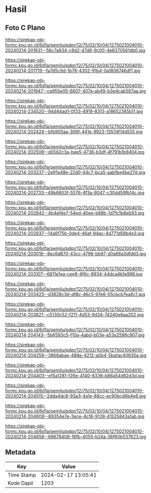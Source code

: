 # Hasil

## Foto C Plano

https://sirekap-obj-formc.kpu.go.id/6d1a/pemilu/pdpr/12/75/02/10/04/1275021004010-20240214-201631--56c7a834-c8d2-47d6-9c00-4e6370561db0.jpg

https://sirekap-obj-formc.kpu.go.id/6d1a/pemilu/pdpr/12/75/02/10/04/1275021004010-20240214-201719--fa7d5c9d-1b78-4302-91b4-0a1806746df1.jpg

https://sirekap-obj-formc.kpu.go.id/6d1a/pemilu/pdpr/12/75/02/10/04/1275021004010-20240214-201947--ce955e05-6607-407a-ab49-b3e4cab587aa.jpg

https://sirekap-obj-formc.kpu.go.id/6d1a/pemilu/pdpr/12/75/02/10/04/1275021004010-20240214-234520--94d44ad1-0f33-4919-8313-a18652365b11.jpg

https://sirekap-obj-formc.kpu.go.id/6d1a/pemilu/pdpr/12/75/02/10/04/1275021004010-20240214-202424--bfb905aa-306f-441e-9923-1357df14d555.jpg

https://sirekap-obj-formc.kpu.go.id/6d1a/pemilu/pdpr/12/75/02/10/04/1275021004010-20240214-202509--d0562c3a-bee5-4736-b3df-4f791b1b9404.jpg

https://sirekap-obj-formc.kpu.go.id/6d1a/pemilu/pdpr/12/75/02/10/04/1275021004010-20240214-203237--2e91e48e-22d0-44c7-bca5-aab1be4be27d.jpg

https://sirekap-obj-formc.kpu.go.id/6d1a/pemilu/pdpr/12/75/02/10/04/1275021004010-20240214-202733--49b6803f-5576-4f3a-9047-c30dd59fb14c.jpg

https://sirekap-obj-formc.kpu.go.id/6d1a/pemilu/pdpr/12/75/02/10/04/1275021004010-20240214-202842--4b4ef4e7-54ed-40ee-b88b-1d7fc1b8eb93.jpg

https://sirekap-obj-formc.kpu.go.id/6d1a/pemilu/pdpr/12/75/02/10/04/1275021004010-20240214-202937--14a6f75b-0de4-46af-94ac-4d771d58b4e3.jpg

https://sirekap-obj-formc.kpu.go.id/6d1a/pemilu/pdpr/12/75/02/10/04/1275021004010-20240214-203018--8ec6d870-43cc-4796-bb97-d0a66a3dfdd3.jpg

https://sirekap-obj-formc.kpu.go.id/6d1a/pemilu/pdpr/12/75/02/10/04/1275021004010-20240214-203107--6811e1ea-cee9-4f6c-8934-44dca4b1e996.jpg

https://sirekap-obj-formc.kpu.go.id/6d1a/pemilu/pdpr/12/75/02/10/04/1275021004010-20240214-203425--d3828c3d-df8c-46c5-97e6-05cbcb7ea6c1.jpg

https://sirekap-obj-formc.kpu.go.id/6d1a/pemilu/pdpr/12/75/02/10/04/1275021004010-20240214-203821--c5130c52-f211-4d53-9d34-74240e6aa202.jpg

https://sirekap-obj-formc.kpu.go.id/6d1a/pemilu/pdpr/12/75/02/10/04/1275021004010-20240214-204143--5b6593c5-f10a-4abd-b03e-a53a2596c907.jpg

https://sirekap-obj-formc.kpu.go.id/6d1a/pemilu/pdpr/12/75/02/10/04/1275021004010-20240214-204259--3866abae-488e-4212-a0b4-5bafac40635a.jpg

https://sirekap-obj-formc.kpu.go.id/6d1a/pemilu/pdpr/12/75/02/10/04/1275021004010-20240214-204403--e15a1281-f26e-4140-8336-b86a54d82d3d.jpg

https://sirekap-obj-formc.kpu.go.id/6d1a/pemilu/pdpr/12/75/02/10/04/1275021004010-20240214-204515--2dda4dc8-93a3-4a1e-88cc-ec90bcd6b4e6.jpg

https://sirekap-obj-formc.kpu.go.id/6d1a/pemilu/pdpr/12/75/02/10/04/1275021004010-20240214-204609--89354e7e-3ece-4c16-9128-41525843a1ab.jpg

https://sirekap-obj-formc.kpu.go.id/6d1a/pemilu/pdpr/12/75/02/10/04/1275021004010-20240214-204658--68678408-16fb-4055-b24a-36f60b537623.jpg


## Metadata

| Key        | Value               |
| ---------- | ------------------- |
| Time Stamp | 2024-02-17 13:05:41 |
| Kode Dapil | 1203                |



